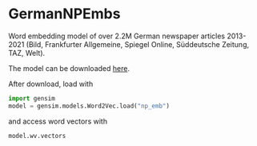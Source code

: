# GermanNPEmbs

Word embedding model of over 2.2M German newspaper articles 2013-2021 (Bild, Frankfurter Allgemeine, Spiegel Online, Süddeutsche Zeitung, TAZ, Welt).

The model can be downloaded [here](https://www.dropbox.com/sh/q0fjjwbhzcfhq8k/AACqKEybJsDhZyHNwJhUZxKla?dl=1).


After download, load with

```python
import gensim
model = gensim.models.Word2Vec.load("np_emb")
```

and access word vectors with

```python
model.wv.vectors
```